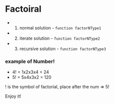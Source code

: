 # Factoiral 
- 1. normal solution - `function factorNType1`
- 2. iterate solution - `function factorNType2`
- 3. recursive solution - `function factorNType3`

### example of Number! 
- 4! = 1x2x3x4 = 24
- 5! = 5x4x3x2 = 120

! is the symbol of factorial, place after the num => 5!

Enjoy it!
